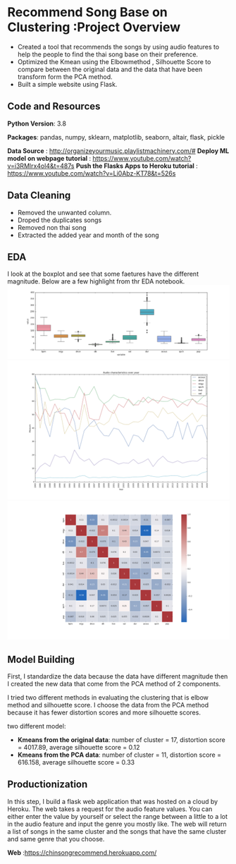 # Recommend Song Base on Clustering :Project Overview
* Created a tool that recommends the songs by using audio features to help the people to find the thai song base on their preference.
* Optimized the Kmean using the Elbowmethod , Silhouette Score to compare between the original data and the data that have been transform form the PCA method.
* Built a simple website using Flask.

## Code and Resources
**Python Version**: 3.8

**Packages**: pandas, numpy, sklearn, matplotlib, seaborn, altair, flask, pickle 

**Data Source** : http://organizeyourmusic.playlistmachinery.com/#
**Deploy ML model on webpage tutorial** : https://www.youtube.com/watch?v=i3RMlrx4ol4&t=487s 
**Push the Flasks Apps to Heroku tutorial** : https://www.youtube.com/watch?v=Li0Abz-KT78&t=526s

## Data Cleaning
* Removed the unwanted column.
* Droped the duplicates songs
* Removed non thai song
* Extracted the added year and month of the song


## EDA
I look at the boxplot and see that some faetures have the different magnitude. Below are a few highlight from thr EDA notebook.
![alt text](boxplot.png)
![alt text](audio_lineplot.png)
![alt text](heatmap.png)



## Model Building
First, I standardize the data because the data have different magnitude then I created the new data that come from the PCA method of 2 components.

I tried two different methods in evaluating the clustering that is elbow method and silhouette score. I choose the data from the PCA method because it has fewer distortion scores and more silhouette scores.

two different model:
* **Kmeans from the original data**: number of cluster = 17, distortion score = 4017.89, average silhouette score = 0.12 
* **Kmeans from the PCA data**: number of cluster = 11, distortion score = 616.158, average silhouette score = 0.33 


## Productionization
In this step, I build a flask web application that was hosted on a cloud by Heroku. The web takes a request for the audio feature values. You can either enter the value by yourself or select the range between a little to a lot in the audio feature and input the genre you mostly like. The web will return a list of songs in the same cluster and the songs that have the same cluster and same genre that you choose.

**Web** :https://chinsongrecommend.herokuapp.com/
